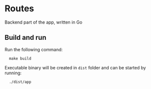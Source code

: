 # Routes

Backend part of the app, written in Go

## Build and run

Run the following command:

```shell
  make build
```

Executable binary will be created in `dist` folder and can be started by running:

```shell
  ./dist/app
```